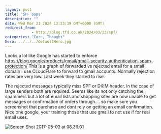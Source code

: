 ```yaml
---
layout: post
title: 'SPF oops'
description: ""
date: Wed Mar 23 2024 12:23:39 GMT+0000 (GMT)
redirect_from: 
            - http://blog.tfd.co.uk/2024/03/23/spf/
categories: "Core, Thought"
hero: ../../../defaultHero.jpg
---
```


Looks a lot like Google has started to enforce https://blog.google/products/gmail/gmail-security-authentication-spam-protection/  This is a graph of forwarded vs rejected email for a small domain I use CLoudFlare to forward to gmail accounts. Normally rejection rates are very low. Last week they started to rise.

The rejected messages typically miss SPF or DKIM header. In the case of large senders both are required. Seems like its not only catching the spammers but a lot of email lists and shopping sites are now unable to get messages or confirmation of orders through.... so make sure you screenshot that purchase and dont rely on getting an email confirmation. Nice one google, your training those that use gmail to not use if for real email uses.

![Screen Shot 2017-05-03 at 08.36.01](https://ik.imagekit.io/htj4bin8p/emailrejections-20240323.png)